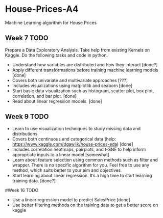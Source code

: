 # House-Prices-A4
Machine Learning algorithm for House Prices

## Week 7 TODO

Prepare a Data Exploratory Analysis. Take help from existing Kernels on Kaggle. Do the following tasks and code in python.
 - Understand how variables are distributed and how they interact [done?]
 - Apply different transformations before training machine learning models [done]
 - Covers both univariate and multivariate approaches [???]
 - Includes visualizations using matplotlib and seaborn [done]
 - Start basic data visualization such as histogram, scatter plot, box plot, correlation, and bar plot. [done]
 - Read about linear regression models. [done]

## Week 9 TODO
 - Learn to use visualization techniques to study missing data and distributions
 - Covers both continuous and categorical data (help: https://www.kaggle.com/dgawlik/house-prices-eda) [done]
 - Includes correlation heatmaps, pairplots, and t-SNE to help inform appropriate inputs to a linear model [somewhat]
 - Learn about feature selection using common methods such as filter and wrapper. There is no specific algorithm for you. Feel free to use any method, which suits better to your aim and objectives. 
 - Start learning about linear regression. It’s a high time to start learning training data. [done?]

#Week 16 TODO
 - Use a linear regression model to predict SalesPrice [done]
 - Use better filtering methods on the training data to get a better score on kaggle

